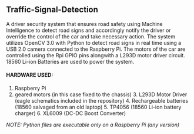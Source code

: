 ## Traffic-Signal-Detection
A driver security system that ensures road safety using Machine Intelligence to detect road signs and accordingly notify the driver or override the control of the car and take necessary action. The system utilizes OpenCV 3.0 with Python to detect road signs in real time using a USB 2.0 camera connected to the Raspberry Pi. The motors of the car are controlled using the Rpi GPIO pins alongwith a L293D motor driver circuit. 18560 Li-ion Batteries are used to power the system.

#### HARDWARE USED:
1. Raspberry Pi <br>
2. geared motors (in this case fixed to the chassis)
          3. L293D Motor Driver (eagle schematics included in the repository)
          4. Rechargeable batteries (18560 salvaged from an old laptop)
          5. TP4056 (18560 Li-ion battery charger)
          6. XL6009 (DC-DC Boost Converter)

*NOTE:  Python files are executable only on a Raspberry Pi (any version)*

